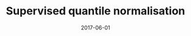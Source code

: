 ---
title: "Supervised quantile normalisation"
collection: publications
permalink: /publications/2017-06-01-Supervised-quantile-normalisation
date: 2017-06-01
paperurl: 'https://doi.org/10.48550/arXiv.1706.00244'
code: 'https://github.com/jpvert/suquan'
citation: 'M.&nbsp;Le&nbsp;Morvan, &amp; J.-P. Vert.
Supervised quantile normalisation.
Technical Report arXiv 1706.00244, 2017.'
---